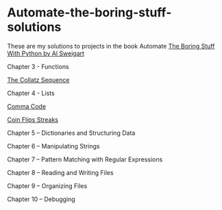 # Automate-the-boring-stuff-solutions

These are my solutions to projects in the book Automate [The Boring Stuff With Python by Al Sweigart](https://automatetheboringstuff.com/#toc)

Chapter 3 - Functions

   [The Collatz Sequence](https://github.com/clementrr/Automate-the-boring-stuff-solutions/blob/master/collatz-sequence.ipynb)

Chapter 4 - Lists

   [Comma Code](https://github.com/clementrr/Automate-the-boring-stuff-solutions/blob/master/comma-code.ipynb)
   
   [Coin Flips Streaks](https://github.com/clementrr/Automate-the-boring-stuff-solutions/blob/master/coin-flip-streaks.ipynb)
    

Chapter 5 – Dictionaries and Structuring Data



Chapter 6 – Manipulating Strings



Chapter 7 – Pattern Matching with Regular Expressions



Chapter 8 – Reading and Writing Files



Chapter 9 – Organizing Files



Chapter 10 – Debugging

